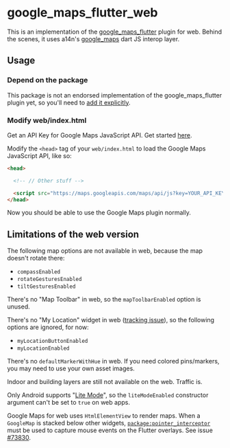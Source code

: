 # google_maps_flutter_web

This is an implementation of the [google_maps_flutter](https://pub.dev/packages/google_maps_flutter) plugin for web. Behind the scenes, it uses a14n's [google_maps](https://pub.dev/packages/google_maps) dart JS interop layer.

## Usage

### Depend on the package

This package is not an endorsed implementation of the google_maps_flutter plugin yet, so you'll need to 
[add it explicitly](https://pub.dev/packages/google_maps_flutter_web/install).

### Modify web/index.html

Get an API Key for Google Maps JavaScript API. Get started [here](https://developers.google.com/maps/documentation/javascript/get-api-key).

Modify the `<head>` tag of your `web/index.html` to load the Google Maps JavaScript API, like so:

```html
<head>

  <!-- // Other stuff -->

  <script src="https://maps.googleapis.com/maps/api/js?key=YOUR_API_KEY"></script>
</head>
```

Now you should be able to use the Google Maps plugin normally.

## Limitations of the web version

The following map options are not available in web, because the map doesn't rotate there:

* `compassEnabled`
* `rotateGesturesEnabled`
* `tiltGesturesEnabled`

There's no "Map Toolbar" in web, so the `mapToolbarEnabled` option is unused.

There's no "My Location" widget in web ([tracking issue](https://github.com/flutter/flutter/issues/64073)), so the following options are ignored, for now:

* `myLocationButtonEnabled`
* `myLocationEnabled`

There's no `defaultMarkerWithHue` in web. If you need colored pins/markers, you may need to use your own asset images.

Indoor and building layers are still not available on the web. Traffic is.

Only Android supports "[Lite Mode](https://developers.google.com/maps/documentation/android-sdk/lite)", so the `liteModeEnabled` constructor argument can't be set to `true` on web apps.

Google Maps for web uses `HtmlElementView` to render maps. When a `GoogleMap` is stacked below other widgets, [`package:pointer_interceptor`](https://www.pub.dev/packages/pointer_interceptor) must be used to capture mouse events on the Flutter overlays. See issue [#73830](https://github.com/flutter/flutter/issues/73830).
